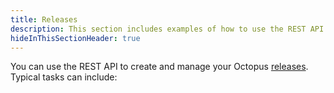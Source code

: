 ```yaml
---
title: Releases
description: This section includes examples of how to use the REST API to create and manage releases in Octopus.
hideInThisSectionHeader: true
---
```

You can use the REST API to create and manage your Octopus [releases](/docs/releases/index.md). Typical tasks can include:
